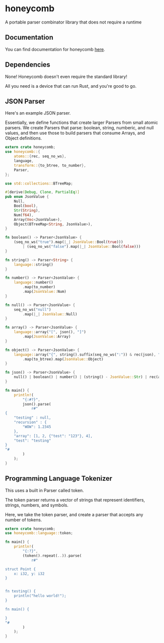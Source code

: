 # honeycomb
A portable parser combinator library that does not require a runtime

## Documentation

You can find documentation for honeycomb [here](https://docs.rs/honeycomb).

## Dependencies

None! Honeycomb doesn't even require the standard library!

All you need is a device that can run Rust, and you're good to go.

## JSON Parser

Here's an example JSON parser.

Essentially, we define functions that create larger Parsers from small atomic parsers. We create Parsers that parse: boolean, string, numberic, and null values, and then use those to build parsers that consume Arrays, and Object definitions.

```rust
extern crate honeycomb;
use honeycomb::{
    atoms::{rec, seq_no_ws},
    language,
    transform::{to_btree, to_number},
    Parser,
};

use std::collections::BTreeMap;

#[derive(Debug, Clone, PartialEq)]
pub enum JsonValue {
    Null,
    Bool(bool),
    Str(String),
    Num(f64),
    Array(Vec<JsonValue>),
    Object(BTreeMap<String, JsonValue>),
}

fn boolean() -> Parser<JsonValue> {
    (seq_no_ws("true").map(|_| JsonValue::Bool(true)))
        | (seq_no_ws("false").map(|_| JsonValue::Bool(false)))
}

fn string() -> Parser<String> {
    language::string()
}

fn number() -> Parser<JsonValue> {
    language::number()
        .map(to_number)
        .map(JsonValue::Num)
}

fn null() -> Parser<JsonValue> {
    seq_no_ws("null")
        .map(|_| JsonValue::Null)
}

fn array() -> Parser<JsonValue> {
    language::array("[", json(), "]")
        .map(JsonValue::Array)
}

fn object() -> Parser<JsonValue> {
    language::array("{", string().suffix(seq_no_ws(":")) & rec(json), "}")
        .map(to_btree).map(JsonValue::Object)
}

fn json() -> Parser<JsonValue> {
    null() | boolean() | number() | (string() - JsonValue::Str) | rec(array) | rec(object)
}

fn main() {
    println!(
        "{:#?}",
        json().parse(
            r#"
{
    "testing" : null,
    "recursion" : {
        "WOW": 1.2345
    },
    "array": [1, 2, {"test": "123"}, 4],
    "test": "testing"
}
"#
        )
    );
}
```

## Programming Language Tokenizer

This uses a built in Parser called token.

The token parser returns a vector of strings that represent identifiers, strings, numbers, and symbols.

Here, we take the token parser, and create a parser that accepts any number of tokens.

```rust
extern crate honeycomb;
use honeycomb::language::token;

fn main() {
    println!(
        "{:?}",
        (token().repeat(..)).parse(
            r#"

struct Point {
    x: i32, y: i32
}


fn testing() {
    println("hello world!");
}

fn main() {

}
"#
        )
    );
}

```